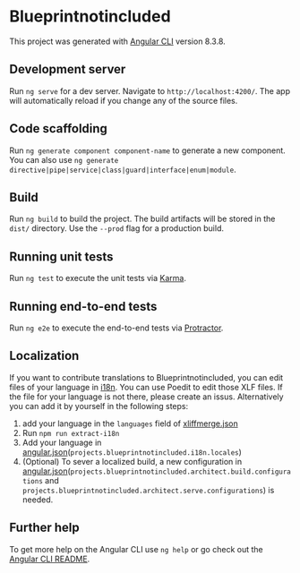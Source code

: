 # Blueprintnotincluded

This project was generated with [Angular CLI](https://github.com/angular/angular-cli) version 8.3.8.

## Development server

Run `ng serve` for a dev server. Navigate to `http://localhost:4200/`. The app will automatically reload if you change any of the source files.

## Code scaffolding

Run `ng generate component component-name` to generate a new component. You can also use `ng generate directive|pipe|service|class|guard|interface|enum|module`.

## Build

Run `ng build` to build the project. The build artifacts will be stored in the `dist/` directory. Use the `--prod` flag for a production build.

## Running unit tests

Run `ng test` to execute the unit tests via [Karma](https://karma-runner.github.io).

## Running end-to-end tests

Run `ng e2e` to execute the end-to-end tests via [Protractor](http://www.protractortest.org/).

## Localization
If you want to contribute translations to Blueprintnotincluded, you can edit files of your language in [i18n](./src/i18n). You can use Poedit to edit those XLF files. If the file for your language is not there, please create an issus. Alternatively you can add it by yourself in the following steps:
1. add your language in the `languages` field of [xliffmerge.json](./xliffmerge.json)
2. Run `npm run extract-i18n`
3. Add your language in [angular.json](./angular.json)(`projects.blueprintnotincluded.i18n.locales`)
4. (Optional) To sever a localized build, a new configuration in [angular.json](./angular.json)(`projects.blueprintnotincluded.architect.build.configurations` and `projects.blueprintnotincluded.architect.serve.configurations`) is needed.

## Further help

To get more help on the Angular CLI use `ng help` or go check out the [Angular CLI README](https://github.com/angular/angular-cli/blob/master/README.md).
